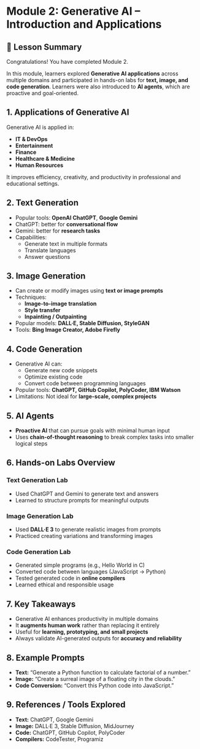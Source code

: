 # Module 2: Generative AI – Introduction and Applications

## 🎯 Lesson Summary
Congratulations! You have completed Module 2.  

In this module, learners explored **Generative AI applications** across multiple domains and participated in hands-on labs for **text, image, and code generation**.
Learners were also introduced to **AI agents**, which are proactive and goal-oriented.  


## **1. Applications of Generative AI**
Generative AI is applied in:

- **IT & DevOps**  
- **Entertainment**  
- **Finance**  
- **Healthcare & Medicine**  
- **Human Resources**  

It improves efficiency, creativity, and productivity in professional and educational settings.  


## **2. Text Generation**
- Popular tools: **OpenAI ChatGPT**, **Google Gemini**  
- ChatGPT: better for **conversational flow**  
- Gemini: better for **research tasks**  
- Capabilities:
  - Generate text in multiple formats  
  - Translate languages  
  - Answer questions  

## **3. Image Generation**
- Can create or modify images using **text or image prompts**  
- Techniques:
  - **Image-to-image translation**  
  - **Style transfer**  
  - **Inpainting / Outpainting**  
- Popular models: **DALL·E, Stable Diffusion, StyleGAN**  
- Tools: **Bing Image Creator, Adobe Firefly**  

## **4. Code Generation**
- Generative AI can:
  - Generate new code snippets  
  - Optimize existing code  
  - Convert code between programming languages  
- Popular tools: **ChatGPT, GitHub Copilot, PolyCoder, IBM Watson**  
- Limitations: Not ideal for **large-scale, complex projects**  

## **5. AI Agents**
- **Proactive AI** that can pursue goals with minimal human input  
- Uses **chain-of-thought reasoning** to break complex tasks into smaller logical steps  

## **6. Hands-on Labs Overview**
### **Text Generation Lab**
- Used ChatGPT and Gemini to generate text and answers  
- Learned to structure prompts for meaningful outputs  

### **Image Generation Lab**
- Used **DALL·E 3** to generate realistic images from prompts  
- Practiced creating variations and transforming images  

### **Code Generation Lab**
- Generated simple programs (e.g., Hello World in C)  
- Converted code between languages (JavaScript → Python)  
- Tested generated code in **online compilers**  
- Learned ethical and responsible usage  


## **7. Key Takeaways**
- Generative AI enhances productivity in multiple domains  
- It **augments human work** rather than replacing it entirely  
- Useful for **learning, prototyping, and small projects**  
- Always validate AI-generated outputs for **accuracy and reliability**  

## **8. Example Prompts**
- **Text:** “Generate a Python function to calculate factorial of a number.”  
- **Image:** “Create a surreal image of a floating city in the clouds.”  
- **Code Conversion:** “Convert this Python code into JavaScript.”  


## **9. References / Tools Explored**
- **Text:** ChatGPT, Google Gemini  
- **Image:** DALL·E 3, Stable Diffusion, MidJourney  
- **Code:** ChatGPT, GitHub Copilot, PolyCoder  
- **Compilers:** CodeTester, Programiz  


